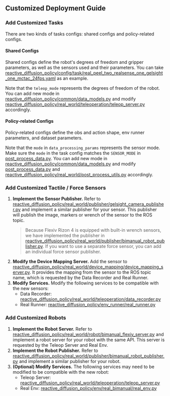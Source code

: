 ## Customized Deployment Guide

### Add Customized Tasks
There are two kinds of tasks configs: shared configs and policy-related configs.
#### Shared Configs
Shared configs define the robot's degrees of freedom and gripper parameters, as well as the sensors used and their parameters.
You can take [reactive_diffusion_policy/config/task/real_peel_two_realsense_one_gelsight_one_mctac_24fps.yaml](reactive_diffusion_policy/config/task/real_peel_two_realsense_one_gelsight_one_mctac_24fps.yaml)
as an example.

Note that the `teleop_mode` represents the degrees of freedom of the robot.
You can add new mode in [reactive_diffusion_policy/common/data_models.py](reactive_diffusion_policy/common/data_models.py) and
modify [reactive_diffusion_policy/real_world/teleoperation/teleop_server.py](reactive_diffusion_policy/real_world/teleoperation/teleop_server.py) accordingly.

#### Policy-related Configs
Policy-related configs define the obs and action shape, env runner parameters, and dataset parameters.

Note that the `mode` in `data_processing_params` represents the sensor mode.
Make sure the `mode` in the task config matches the `SENSOR_MODE` in [post_process_data.py](post_process_data.py).
You can add new mode in [reactive_diffusion_policy/common/data_models.py](reactive_diffusion_policy/common/data_models.py) and
modify [post_process_data.py](post_process_data.py) and [reactive_diffusion_policy/real_world/post_process_utils.py](reactive_diffusion_policy/real_world/post_process_utils.py) accordingly.

### Add Customized Tactile / Force Sensors
1. **Implement the Sensor Publisher.**
   Refer to [reactive_diffusion_policy/real_world/publisher/gelsight_camera_publisher.py](reactive_diffusion_policy/real_world/publisher/gelsight_camera_publisher.py)
   and implement a similar publisher for your sensor.
   This publisher will publish the image, markers or wrench of the sensor to the ROS topic.
   > Because Flexiv Rizon 4 is equipped with built-in wrench sensors, we have implemented the publisher in
     [reactive_diffusion_policy/real_world/publisher/bimanual_robot_publisher.py](reactive_diffusion_policy/real_world/publisher/bimanual_robot_publisher.py).
     If you want to use a separate force sensor, you can add an individual force sensor publisher.
2. **Modify the Device Mapping Server.**
   Add the sensor to [reactive_diffusion_policy/real_world/device_mapping/device_mapping_server.py](reactive_diffusion_policy/real_world/device_mapping/device_mapping_server.py).
   It provides the mapping from the sensor to the ROS topic name,
   which is requested by the Data Recorder and Real Runner.
3. **Modify Services.**
   Modify the following services to be compatible with the new sensors:
   - Data Recorder: [reactive_diffusion_policy/real_world/teleoperation/data_recorder.py](reactive_diffusion_policy/real_world/teleoperation/data_recorder.py)
   - Real Runner: [reactive_diffusion_policy/env_runner/real_runner.py](reactive_diffusion_policy/env_runner/real_runner.py)

### Add Customized Robots
1. **Implement the Robot Server.**
   Refer to [reactive_diffusion_policy/real_world/robot/bimanual_flexiv_server.py](reactive_diffusion_policy/real_world/robot/bimanual_flexiv_server.py)
   and implement a robot server for your robot with the same API.
   This server is requested by the Teleop Server and Real Env.
2. **Implement the Robot Publisher.**
   Refer to [reactive_diffusion_policy/real_world/publisher/bimanual_robot_publisher.py](reactive_diffusion_policy/real_world/publisher/bimanual_robot_publisher.py)
   and implement a similar publisher for your robot.
3. **(Optional) Modify Services.**
   The following services may need to be modified to be compatible with the new robot:
   - Teleop Server: [reactive_diffusion_policy/real_world/teleoperation/teleop_server.py](reactive_diffusion_policy/real_world/teleoperation/teleop_server.py)
   - Real Env: [reactive_diffusion_policy/env/real_bimanual/real_env.py](reactive_diffusion_policy/env/real_bimanual/real_env.py)